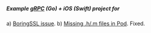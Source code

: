 ##### Example [gRPC](https://github.com/grpc/grpc) (Go) + iOS (Swift) project for
a) [BoringSSL issue](https://github.com/grpc/grpc/issues/4351).
b) [Missing .h/.m files in Pod](https://github.com/grpc/grpc/issues/4350). Fixed.
